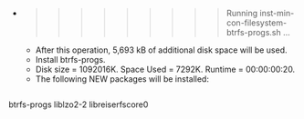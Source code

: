 * >>>>>>>>> Running inst-min-con-filesystem-btrfs-progs.sh ...
  * After this operation, 5,693 kB of additional disk space will be used.
  * Install btrfs-progs.
  * Disk size = 1092016K. Space Used = 7292K. Runtime = 00:00:00:20.
  * The following NEW packages will be installed:
  ```bash
btrfs-progs liblzo2-2 libreiserfscore0
  ```
